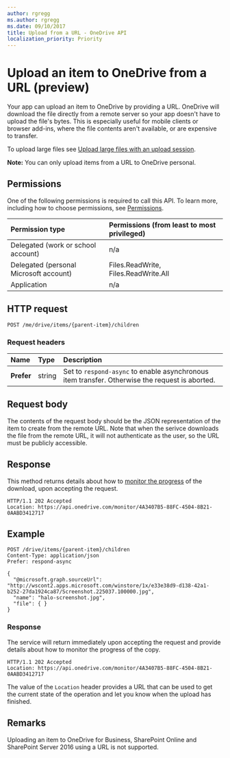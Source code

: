 ```yaml
---
author: rgregg
ms.author: rgregg
ms.date: 09/10/2017
title: Upload from a URL - OneDrive API
localization_priority: Priority
---
```

# Upload an item to OneDrive from a URL (preview)

Your app can upload an item to OneDrive by providing a URL.
OneDrive will download the file directly from a remote server so your app doesn't have to upload the file's bytes.
This is especially useful for mobile clients or browser add-ins, where the file contents aren't available, or are expensive to transfer.

To upload large files see [Upload large files with an upload session](driveitem_createuploadsession.md).

**Note:** You can only upload items from a URL to OneDrive personal.

## Permissions

One of the following permissions is required to call this API. To learn more, including how to choose permissions, see [Permissions](../concepts/permissions_reference.md).

|Permission type      | Permissions (from least to most privileged)              |
|:--------------------|:---------------------------------------------------------|
|Delegated (work or school account) | n/a   |
|Delegated (personal Microsoft account) | Files.ReadWrite, Files.ReadWrite.All    |
|Application | n/a |

## HTTP request

<!-- { "blockType": "ignored" } -->

```http
POST /me/drive/items/{parent-item}/children
```

### Request headers

| Name   | Type  | Description                                                                                    |
|:--------------|:-------|:-----------------------------------------------------------------------------------------------|
| **Prefer**    | string | Set to `respond-async` to enable asynchronous item transfer. Otherwise the request is aborted. |

## Request body

The contents of the request body should be the JSON representation of the item to create from the remote URL.
Note that when the serivce downloads the file from the remote URL, it will not authenticate as the user, so the URL must be publicly accessible.

## Response

This method returns details about how to [monitor the progress](../concepts/long-running-actions.md) of the download, upon accepting the request.

<!-- { "blockType": "ignored" } -->

```http
HTTP/1.1 202 Accepted
Location: https://api.onedrive.com/monitor/4A3407B5-88FC-4504-8B21-0AABD3412717
```

## Example

<!-- { "blockType": "request", "name": "upload-from-url", "scopes": "files.readwrite", "tags": "service.onedrive" } -->

```http
POST /drive/items/{parent-item}/children
Content-Type: application/json
Prefer: respond-async

{
  "@microsoft.graph.sourceUrl": "http://wscont2.apps.microsoft.com/winstore/1x/e33e38d9-d138-42a1-b252-27da1924ca87/Screenshot.225037.100000.jpg",
  "name": "halo-screenshot.jpg",
  "file": { }
}
```

### Response

The service will return immediately upon accepting the request and provide details about how to monitor the progress of the copy.

<!-- { "blockType": "response" } -->

```http
HTTP/1.1 202 Accepted
Location: https://api.onedrive.com/monitor/4A3407B5-88FC-4504-8B21-0AABD3412717
```

The value of the `Location` header provides a URL that can be used to get the current state of the operation and let you know when the upload has finished.

## Remarks

Uploading an item to OneDrive for Business, SharePoint Online and SharePoint Server 2016 using a URL is not supported.

[item-resource]: ../resources/driveitem.md

<!-- {
  "type": "#page.annotation",
  "description": "Upload a file to OneDrive from a URL",
  "keywords": "upload, upload from url",
  "section": "documentation"
} -->
